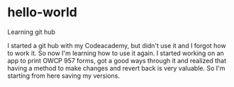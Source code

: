 # hello-world
Learning git hub

I started a git hub with my Codeacademy, but didn't use it and I forgot how to work it. So now I'm learning how to use it again. I started working on an app to print OWCP 957 forms, got a good ways through it and realized that having a method to make changes and revert back is very valuable. So I'm starting from here saving my versions.
